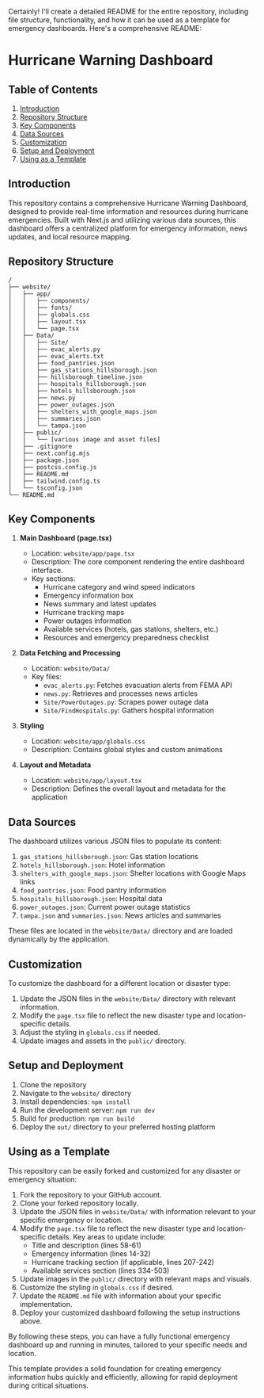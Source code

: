 Certainly! I'll create a detailed README for the entire repository, including file structure, functionality, and how it can be used as a template for emergency dashboards. Here's a comprehensive README:

# Hurricane Warning Dashboard

## Table of Contents
1. [Introduction](#introduction)
2. [Repository Structure](#repository-structure)
3. [Key Components](#key-components)
4. [Data Sources](#data-sources)
5. [Customization](#customization)
6. [Setup and Deployment](#setup-and-deployment)
7. [Using as a Template](#using-as-a-template)

## Introduction

This repository contains a comprehensive Hurricane Warning Dashboard, designed to provide real-time information and resources during hurricane emergencies. Built with Next.js and utilizing various data sources, this dashboard offers a centralized platform for emergency information, news updates, and local resource mapping.

## Repository Structure

```
/
├── website/
│   ├── app/
│   │   ├── components/
│   │   ├── fonts/
│   │   ├── globals.css
│   │   ├── layout.tsx
│   │   └── page.tsx
│   ├── Data/
│   │   ├── Site/
│   │   ├── evac_alerts.py
│   │   ├── evac_alerts.txt
│   │   ├── food_pantries.json
│   │   ├── gas_stations_hillsborough.json
│   │   ├── hillsborough_timeline.json
│   │   ├── hospitals_hillsborough.json
│   │   ├── hotels_hillsborough.json
│   │   ├── news.py
│   │   ├── power_outages.json
│   │   ├── shelters_with_google_maps.json
│   │   ├── summaries.json
│   │   └── tampa.json
│   ├── public/
│   │   └── [various image and asset files]
│   ├── .gitignore
│   ├── next.config.mjs
│   ├── package.json
│   ├── postcss.config.js
│   ├── README.md
│   ├── tailwind.config.ts
│   └── tsconfig.json
└── README.md
```

## Key Components

1. **Main Dashboard (page.tsx)**
   - Location: `website/app/page.tsx`
   - Description: The core component rendering the entire dashboard interface.
   - Key sections:
     - Hurricane category and wind speed indicators
     - Emergency information box
     - News summary and latest updates
     - Hurricane tracking maps
     - Power outages information
     - Available services (hotels, gas stations, shelters, etc.)
     - Resources and emergency preparedness checklist

2. **Data Fetching and Processing**
   - Location: `website/Data/`
   - Key files:
     - `evac_alerts.py`: Fetches evacuation alerts from FEMA API
     - `news.py`: Retrieves and processes news articles
     - `Site/PowerOutages.py`: Scrapes power outage data
     - `Site/FindHospitals.py`: Gathers hospital information

3. **Styling**
   - Location: `website/app/globals.css`
   - Description: Contains global styles and custom animations

4. **Layout and Metadata**
   - Location: `website/app/layout.tsx`
   - Description: Defines the overall layout and metadata for the application

## Data Sources

The dashboard utilizes various JSON files to populate its content:

1. `gas_stations_hillsborough.json`: Gas station locations
2. `hotels_hillsborough.json`: Hotel information
3. `shelters_with_google_maps.json`: Shelter locations with Google Maps links
4. `food_pantries.json`: Food pantry information
5. `hospitals_hillsborough.json`: Hospital data
6. `power_outages.json`: Current power outage statistics
7. `tampa.json` and `summaries.json`: News articles and summaries

These files are located in the `website/Data/` directory and are loaded dynamically by the application.

## Customization

To customize the dashboard for a different location or disaster type:

1. Update the JSON files in the `website/Data/` directory with relevant information.
2. Modify the `page.tsx` file to reflect the new disaster type and location-specific details.
3. Adjust the styling in `globals.css` if needed.
4. Update images and assets in the `public/` directory.

## Setup and Deployment

1. Clone the repository
2. Navigate to the `website/` directory
3. Install dependencies: `npm install`
4. Run the development server: `npm run dev`
5. Build for production: `npm run build`
6. Deploy the `out/` directory to your preferred hosting platform

## Using as a Template

This repository can be easily forked and customized for any disaster or emergency situation:

1. Fork the repository to your GitHub account.
2. Clone your forked repository locally.
3. Update the JSON files in `website/Data/` with information relevant to your specific emergency or location.
4. Modify the `page.tsx` file to reflect the new disaster type and location-specific details. Key areas to update include:
   - Title and description (lines 58-61)
   - Emergency information (lines 14-32)
   - Hurricane tracking section (if applicable, lines 207-242)
   - Available services section (lines 334-503)
5. Update images in the `public/` directory with relevant maps and visuals.
6. Customize the styling in `globals.css` if desired.
7. Update the `README.md` file with information about your specific implementation.
8. Deploy your customized dashboard following the setup instructions above.

By following these steps, you can have a fully functional emergency dashboard up and running in minutes, tailored to your specific needs and location.

This template provides a solid foundation for creating emergency information hubs quickly and efficiently, allowing for rapid deployment during critical situations.